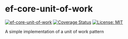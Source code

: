 # ef-core-unit-of-work
[![ef-core-unit-of-work](https://github.com/Alelho/ef-core-unit-of-work/actions/workflows/workflow.yml/badge.svg?branch=ef-core-unit-of-work-5)](https://github.com/Alelho/ef-core-unit-of-work/actions/workflows/workflow.yml?branch=ef-core-unit-of-work-5)
[![Coverage Status](https://coveralls.io/repos/github/Alelho/ef-core-unit-of-work/badge.svg?branch=ef-core-unit-of-work-5)](https://coveralls.io/github/Alelho/ef-core-unit-of-work?branch=ef-core-unit-of-work-5)
[![License: MIT](https://img.shields.io/badge/License-MIT-yellow.svg)](https://opensource.org/licenses/MIT)

A simple implementation of a unit of work pattern

